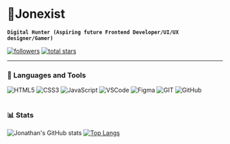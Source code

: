 # 🔱Jonexist

**`Digital Hunter (Aspiring future Frontend Developer/UI/UX designer/Gamer)`**

<p align="left">
  <a href="https://github.com/jonexist?tab=followers">
    <img alt="followers" title="Follow me on Github" src="https://custom-icon-badges.demolab.com/github/followers/jonexist?color=236ad3&labelColor=1155ba&style=for-the-badge&logo=person-add&label=Follow&logoColor=white"/></a>
  <a href="https://github.com/jonexist?tab=stars">
    <img alt="total stars" title="Total stars on GitHub" src="https://custom-icon-badges.demolab.com/github/stars/jonexist?color=55960c&style=for-the-badge&labelColor=488207&logo=star"/></a>
</p>

---

### 🧰 Languages and Tools

![HTML5](https://img.shields.io/badge/-HTML5-000?&logo=html5)
![CSS3](https://img.shields.io/badge/-CSS3-000?&logo=css3)
![JavaScript](https://img.shields.io/badge/-JavaScript-000?&logo=JavaScript)
![VSCode](https://img.shields.io/badge/-VSCode-000?&logo=visualstudiocode)
![Figma](https://img.shields.io/badge/-Figma-000?&logo=figma)
![GIT](https://img.shields.io/badge/-GIT-000?&logo=git)
![GitHub](https://img.shields.io/badge/-GitHub-000?&logo=github)
<br />

#

### 📊 Stats

   ![Jonathan's GitHub stats](https://github-readme-stats.vercel.app/api?username=jonexist&show_icons=true&theme=nord)
   [![Top Langs](https://github-readme-stats.vercel.app/api/top-langs/?username=jonexist&layout=compact&theme=nord)](https://github.com/jonexist)
